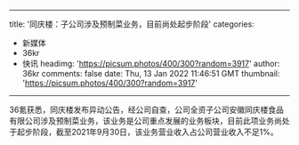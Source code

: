 
---
title: '同庆楼：子公司涉及预制菜业务，目前尚处起步阶段'
categories: 
 - 新媒体
 - 36kr
 - 快讯
headimg: 'https://picsum.photos/400/300?random=3917'
author: 36kr
comments: false
date: Thu, 13 Jan 2022 11:46:51 GMT
thumbnail: 'https://picsum.photos/400/300?random=3917'
---

<div>   
36氪获悉，同庆楼发布异动公告，经公司自查，公司全资子公司安徽同庆楼食品有限公司涉及预制菜业务，该业务是公司重点发展的业务板块，目前此项业务尚处于起步阶段，截至2021年9月30日，该业务营业收入占公司营业收入不足1%。  
</div>
            